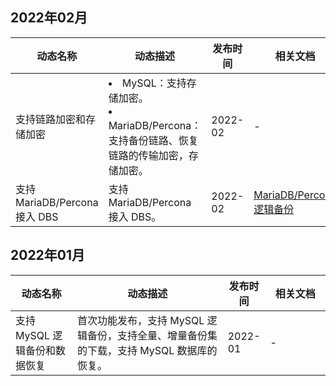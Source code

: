 ## 2022年02月

<table>
<tr><th width=20%>动态名称</th><th width=50%>动态描述</th><th width=10%>发布时间</th><th width=20%>相关文档</th></tr>
<tbody>
<tr>
<td>支持链路加密和存储加密</td>
<td><li>MySQL：支持存储加密。</li><li>MariaDB/Percona：支持备份链路、恢复链路的传输加密，存储加密。</li></td>
<td>2022-02</td>
<td>-</td></tr>
 <tr>
<td>支持 MariaDB/Percona 接入 DBS</td>
<td>支持 MariaDB/Percona 接入 DBS。</td>
<td>2022-02</td>
<td><a href="https://cloud.tencent.com/document/product/1513/70205">MariaDB/Percona 逻辑备份</a></td></tr>
</tbody></table>

## 2022年01月

<table>
<tr><th width=20%>动态名称</th><th width=50%>动态描述</th><th width=10%>发布时间</th><th width=20%>相关文档</th></tr>
<tbody>
<tr>
<td>支持 MySQL 逻辑备份和数据恢复</td>
<td>首次功能发布，支持 MySQL 逻辑备份，支持全量、增量备份集的下载，支持 MySQL 数据库的恢复。</td>
<td>2022-01</td>
<td>-</td></tr>
</tbody></table>

